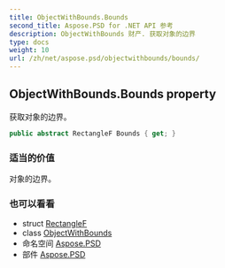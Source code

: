 ```yaml
---
title: ObjectWithBounds.Bounds
second_title: Aspose.PSD for .NET API 参考
description: ObjectWithBounds 财产. 获取对象的边界
type: docs
weight: 10
url: /zh/net/aspose.psd/objectwithbounds/bounds/
---
```

## ObjectWithBounds.Bounds property

获取对象的边界。

```csharp
public abstract RectangleF Bounds { get; }
```

### 适当的价值

对象的边界。

### 也可以看看

* struct [RectangleF](../../rectanglef/)
* class [ObjectWithBounds](../)
* 命名空间 [Aspose.PSD](../../objectwithbounds/)
* 部件 [Aspose.PSD](../../../)


